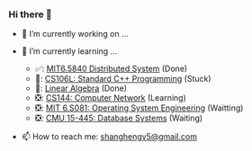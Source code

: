 ### Hi there 👋

- 🔭 I’m currently working on ...
- 🌱 I’m currently learning ...
  - ✅: [MIT6.5840 Distributed System](https://github.com/shanghengv5/6.5840Lab) (Done)
  - 📖: [CS106L: Standard C++ Programming](https://github.com/shanghengv5/CS106L-Standard-C-Programming) (Stuck)
  - 📖: [Linear Algebra](https://www.youtube.com/watch?v=fNk_zzaMoSs&list=PLZHQObOWTQDPD3MizzM2xVFitgF8hE_ab) (Done)
  - ❎: [CS144: Computer Network](https://github.com/shanghengv5/CS144) (Learning)
  - ❎: [MIT 6.S081: Operating System Engineering]() (Waitting)
  - ❎: [CMU 15-445: Database Systems]() (Waiting)

- 📫 How to reach me: shanghengv5@gmail.com



